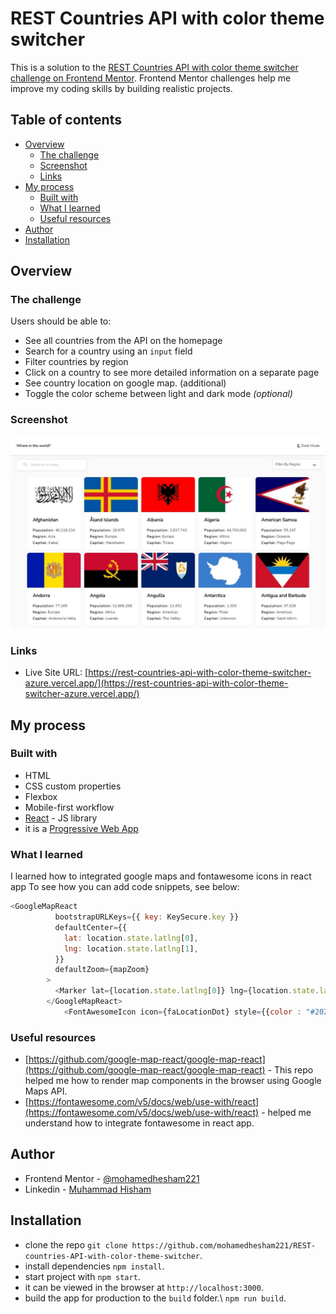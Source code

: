 # REST Countries API with color theme switcher

This is a solution to the [REST Countries API with color theme switcher challenge on Frontend Mentor](https://www.frontendmentor.io/challenges/rest-countries-api-with-color-theme-switcher-5cacc469fec04111f7b848ca). Frontend Mentor challenges help me improve my coding skills by building realistic projects.

## Table of contents

- [Overview](#overview)
  - [The challenge](#the-challenge)
  - [Screenshot](#screenshot)
  - [Links](#links)
- [My process](#my-process)
  - [Built with](#built-with)
  - [What I learned](#what-i-learned)
  - [Useful resources](#useful-resources)
- [Author](#author)
- [Installation](#installation)

## Overview

### The challenge

Users should be able to:

- See all countries from the API on the homepage
- Search for a country using an `input` field
- Filter countries by region
- Click on a country to see more detailed information on a separate page
- See country location on google map. (additional)
- Toggle the color scheme between light and dark mode *(optional)*

### Screenshot

![screencapture](./src/assets/screencapture.jpeg)

### Links

- Live Site URL: [https://rest-countries-api-with-color-theme-switcher-azure.vercel.app/](https://rest-countries-api-with-color-theme-switcher-azure.vercel.app/)

## My process

### Built with

- HTML
- CSS custom properties
- Flexbox
- Mobile-first workflow
- [React](https://reactjs.org/) - JS library
- it is a [Progressive Web App](https://facebook.github.io/create-react-app/docs/making-a-progressive-web-app)

### What I learned

I learned how to integrated google maps and fontawesome icons in react app
To see how you can add code snippets, see below:

```js
<GoogleMapReact
          bootstrapURLKeys={{ key: KeySecure.key }}
          defaultCenter={{
            lat: location.state.latlng[0],
            lng: location.state.latlng[1],
          }}
          defaultZoom={mapZoom}
        >
          <Marker lat={location.state.latlng[0]} lng={location.state.latlng[1]} />
        </GoogleMapReact>
            <FontAwesomeIcon icon={faLocationDot} style={{color : "#202c37", transform: "scale(2)"}}/>
```

### Useful resources

- [https://github.com/google-map-react/google-map-react](https://github.com/google-map-react/google-map-react) - This repo helped me how to render map components in the browser using  Google Maps API.
- [https://fontawesome.com/v5/docs/web/use-with/react](https://fontawesome.com/v5/docs/web/use-with/react) - helped me understand how to integrate fontawesome in react app.

## Author

- Frontend Mentor - [@mohamedhesham221](https://www.frontendmentor.io/profile/mohamedhesham221)
- Linkedin - [Muhammad Hisham](https://www.linkedin.com/in/muhammad-hisham-23544b253/)

## Installation

- clone the repo `git clone https://github.com/mohamedhesham221/REST-countries-API-with-color-theme-switcher`.
- install dependencies `npm install`.
- start project with `npm start`.
- it can be viewed in the browser at `http://localhost:3000`.
- build the app for production to the `build` folder.\ `npm run build`.
